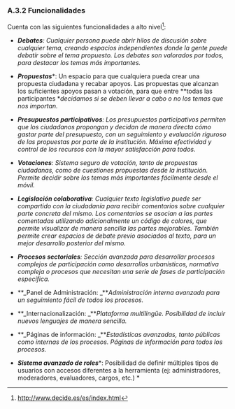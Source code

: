 ### A.3.2 Funcionalidades 

Cuenta con las siguientes funcionalidades a alto nivel[^1]:

* **_Debates_***: Cualquier persona puede abrir hilos de discusión sobre cualquier tema, creando espacios independientes donde la gente puede debatir sobre el tema propuesto. Los debates son valorados por todos, para destacar los temas más importantes.*

* **_Propuestas_***: Un espacio para que cualquiera pueda crear una propuesta ciudadana y recabar apoyos. Las propuestas que alcanzan los suficientes apoyos pasan a votación, para que entre **todas las participantes **decidamos si se deben llevar a cabo o no los temas que nos importan.*

* **_Presupuestos participativos_***: Los presupuestos participativos permiten que los ciudadanos propongan y decidan de manera directa cómo gastar parte del presupuesto, con un seguimiento y evaluación riguroso de las propuestas por parte de la institución. Máxima efectividad y control de los recursos con la mayor satisfacción para todos.*

* **_Votaciones_***: Sistema seguro de votación, tanto de propuestas ciudadanas, como de cuestiones propuestas desde la institución. Permite decidir sobre los temas más importantes fácilmente desde el móvil.*

* **_Legislación colaborativa_***: Cualquier texto legislativo puede ser compartido con la ciudadanía para recibir comentarios sobre cualquier parte concreta del mismo. Los comentarios se asocian a las partes comentadas utilizando adicionalmente un código de colores, que permite visualizar de manera sencilla las partes mejorables. También permite crear espacios de debate previo asociados al texto, para un mejor desarrollo posterior del mismo.*

* **_Procesos sectoriales_***: Sección avanzada para desarrollar procesos complejos de participación como desarrollos urbanísticos, normativa compleja o procesos que necesitan una serie de fases de participación específica.*

* **_Panel de Administración: _***Administración interna avanzada para un seguimiento fácil de todos los procesos.*

* **_Internacionalización: _***Plataforma multilingüe. Posibilidad de incluir nuevos lenguajes de manera sencilla.*

* **_Páginas de información: _***Estadísticas avanzadas, tanto públicas como internas de los procesos. Páginas de información para todos los procesos.*

* **_Sistema avanzado de roles_***: Posibilidad de definir múltiples tipos de usuarios con accesos diferentes a la herramienta (ej: administradores, moderadores, evaluadores, cargos, etc.) *

[^1]: http://www.decide.es/es/index.html
